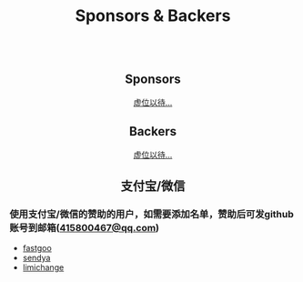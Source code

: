 <h1 align="center">Sponsors &amp; Backers</h1>

<br><br>

<h2 align="center">Sponsors</h2>
<p align="center">
  <a href="https://www.patreon.com/tangjinzhou" target="_blank">
    虚位以待...
  </a>
</p>

<h2 align="center">Backers</h2>
<p align="center">
  <a href="https://www.patreon.com/tangjinzhou" target="_blank">
    虚位以待...
  </a>
</p>

<h2 align="center">支付宝/微信</h2>

### 使用支付宝/微信的赞助的用户，如需要添加名单，赞助后可发github账号到邮箱(415800467@qq.com)

- [fastgoo](https://github.com/fastgoo)
- [sendya](https://github.com/sendya)
- [limichange](https://github.com/limichange)

